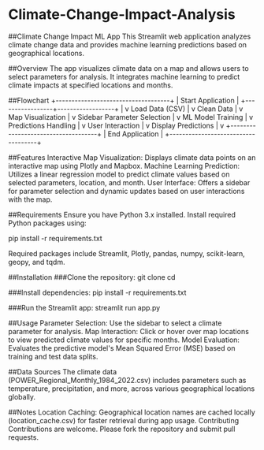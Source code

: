 # Climate-Change-Impact-Analysis
##Climate Change Impact ML App
This Streamlit web application analyzes climate change data and provides machine learning predictions based on geographical locations.

##Overview
The app visualizes climate data on a map and allows users to select parameters for analysis. It integrates machine learning to predict climate impacts at specified locations and months.

##Flowchart
+------------------------------------+
|          Start Application         |
+-----------------+------------------+
                  |
                  v
         Load Data (CSV)
                  |
                  v
          Clean Data
                  |
                  v
        Map Visualization
                  |
                  v
       Sidebar Parameter Selection
                  |
                  v
          ML Model Training
                  |
                  v
        Predictions Handling
                  |
                  v
         User Interaction
                  |
                  v
         Display Predictions
                  |
                  v
+------------------------------------+
|            End Application         |
+------------------------------------+

##Features
Interactive Map Visualization: Displays climate data points on an interactive map using Plotly and Mapbox.
Machine Learning Prediction: Utilizes a linear regression model to predict climate values based on selected parameters, location, and month.
User Interface: Offers a sidebar for parameter selection and dynamic updates based on user interactions with the map.

##Requirements
Ensure you have Python 3.x installed. Install required Python packages using:

pip install -r requirements.txt

Required packages include Streamlit, Plotly, pandas, numpy, scikit-learn, geopy, and tqdm.

##Installation
###Clone the repository:
git clone <repository-url>
cd <repository-directory>

###Install dependencies:
pip install -r requirements.txt

###Run the Streamlit app:
streamlit run app.py

##Usage
Parameter Selection: Use the sidebar to select a climate parameter for analysis.
Map Interaction: Click or hover over map locations to view predicted climate values for specific months.
Model Evaluation: Evaluates the predictive model's Mean Squared Error (MSE) based on training and test data splits.

##Data Sources
The climate data (POWER_Regional_Monthly_1984_2022.csv) includes parameters such as temperature, precipitation, and more, across various geographical locations globally.

##Notes
Location Caching: Geographical location names are cached locally (location_cache.csv) for faster retrieval during app usage.
Contributing
Contributions are welcome. Please fork the repository and submit pull requests.

